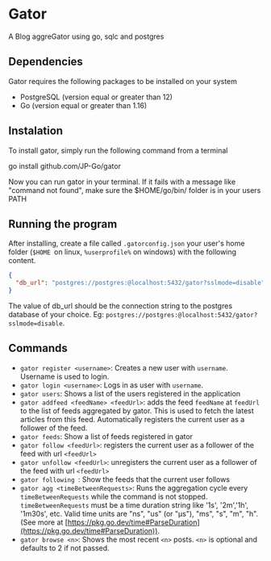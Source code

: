 # Gator

A Blog aggreGator using go, sqlc and postgres

## Dependencies

Gator requires the following packages to be installed on your system

- PostgreSQL (version equal or greater than 12)
- Go (version equal or greater than 1.16)

## Instalation

To install gator, simply run the following command from a terminal

go install github.com/JP-Go/gator

Now you can run gator in your terminal. If it fails with a message like
"command not found", make sure the $HOME/go/bin/ folder is in your users
PATH

## Running the program

After installing, create a file called `.gatorconfig.json` your user's home folder (`$HOME `on linux, `%userprofile%` on windows) with the following content.

```json
{
  "db_url": "postgres://postgres:@localhost:5432/gator?sslmode=disable"
}
```

The value of db_url should be the connection string to the postgres database of
your choice. Eg: `postgres://postgres:@localhost:5432/gator?sslmode=disable`.

## Commands

- `gator register <username>`: Creates a new user with `username`. Username is
  used to login.
- `gator login <username>`: Logs in as user with `username`.
- `gator users`: Shows a list of the users registered in the application
- `gator addfeed <feedName> <feedUrl>`: adds the feed `feedName` at `feedUrl` to
  the list of feeds aggregated by gator. This is used to fetch the latest
  articles from this feed. Automatically registers the current user as a
  follower of the feed.
- `gator feeds`: Show a list of feeds registered in gator
- `gator follow <feedUrl>`: registers the current user as a follower of the feed with url `<feedUrl>`
- `gator unfollow <feedUrl>`: unregisters the current user as a follower of the feed with url `<feedUrl>`
- `gator following `: Show the feeds that the current user follows
- `gator agg <timeBetweenRequests>`: Runs the aggregation cycle every `timeBetweenRequests` while the command is not stopped. `timeBetweenRequests` must be a time duration string like '1s', '2m','1h', '1m30s', etc. Valid time units are "ns", "us" (or "µs"), "ms", "s", "m", "h". (See more at [https://pkg.go.dev/time#ParseDuration](https://pkg.go.dev/time#ParseDuration)).
- `gator browse <n>`: Shows the most recent `<n>` posts. `<n>` is optional and
  defaults to 2 if not passed.
